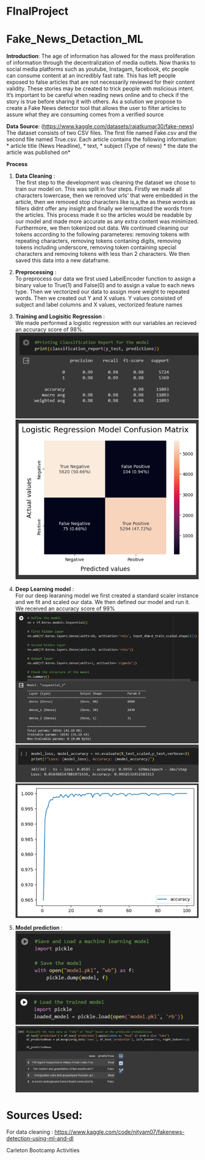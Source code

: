 # FInalProject

# Fake_News_Detaction_ML

**Introduction**:
   The age of information has allowed for the mass proliferation of information through the decentralization of media outlets. Now thanks to social media platforms such as youtube, Instagam, facebook, etc people can consume content at an incredibly fast rate. This has left people exposed to false articles that are not necessarily reviewed for their content validity. These stories may be created to trick people with mslicious intent.  It’s important to be careful when reading news online and to check if the story is true before sharing it with others. As a solution we propose to create a Fake News detector tool that allows the user to filter articles to assure what they are consuming comes from a verified source

**Data Source**:
   (https://www.kaggle.com/datasets/rajatkumar30/fake-news)  
   The dataset consists of two CSV files. The first file named Fake.csv and the second file named True.csv. Each article contains the following information:
      * article title (News Headline),
      * text,
      * subject (Type of news)
      * the date the article was published on*


**Process**

1. **Data Cleaning**  :   
   The first step to the development was cleaning the dataset we chose to train our model on. This was split in four steps. Firstly we made all characters lowercase, then we removed urls' that were embedded in the article, then we removed stop characters like is,a,the as these words as fillers didnt offer any insight and finally we lemmatized the words from the articles. This process made it so the articles would be readable by our model and made more accurate as any extra content was minimized.
   Furthermore, we then tokenized out data. We continued cleaning our tokens according to the following parameteres: removing tokens with repeating characters, removing tokens contaning digits, removing tokens including underscore, removing token containing special characters and removing tokens with less than 2 characters. We then saved this data into a new dataframe.

2. **Preprocessing**  :  
   To preprocess our data we first used LabelEncoder function to assign a binary value to True(1) and False(0) and to assign a value to each news type. Then we vectorized our data to assign more weight to repeated words. Then we created out Y and X values. Y values consisted of subject and label columns and X values, vectorized feature names

3. **Training and Logisitic Regression**  :  
   We made performed a logistic regression with our variables an recieved an accuracy score of 98%.
          ![Alt text](image.png)
          ![Alt text](image-3.png)

5. **Deep Learning model**  :  
   For our deep learaning model we first created a standard scaler instance and we fit and scaled our data. We then defined our model and run it.
   We received an accuracy score of 99%    
          ![Alt text](image-1.png)
          ![Alt text](image-2.png)
          ![Alt text](image-4.png)

6. **Model prediction**  :  
          ![Alt text](image-5.png)
          ![Alt text](image-6.png)
          ![Alt text](image-8.png)



# Sources Used:
   For data cleaning : https://www.kaggle.com/code/nityam07/fakenews-detection-using-ml-and-dl

   
   Carleton Bootcamp Activities

